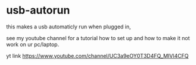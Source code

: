 # usb-autorun
this makes a usb automaticly run when plugged in,

see my youtube channel for a tutorial how to set up and how to make it not work on ur pc/laptop.

yt link https://www.youtube.com/channel/UC3a9eOY0T3D4FQ_MIVl4CFQ
